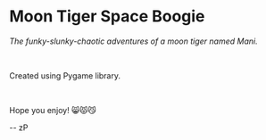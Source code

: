# Moon Tiger Space Boogie

<em>The funky-slunky-chaotic adventures of a moon tiger named Mani.</em>

<br>

Created using Pygame library.

<br>

Hope you enjoy! :smile_cat::pouting_cat::smirk_cat:


-- zP
